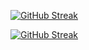 [![GitHub Streak](https://github-readme-streak-stats.herokuapp.com?user=JKSCHOLA)](https://git.io/streak-stats)

<a href="https://git.io/streak-stats"><img src="https://github-readme-streak-stats.herokuapp.com?user=JKSCHOLA" alt="GitHub Streak" /></a>

